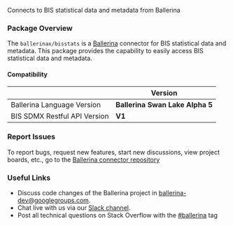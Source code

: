 Connects to BIS statistical data and metadata from Ballerina

### Package Overview
The `ballerinax/bisstats` is a [Ballerina](https://ballerina.io/) connector for BIS statistical data and metadata.
This package provides the capability to easily access BIS statistical data and metadata.

#### Compatibility
|                               | Version                        |
|-------------------------------|--------------------------------|
| Ballerina Language Version    | **Ballerina Swan Lake Alpha 5**|
| BIS SDMX Restful API Version  | **V1**                         | 

### Report Issues
To report bugs, request new features, start new discussions, view project boards, etc., go to the [Ballerina connector repository](https://github.com/ballerina-platform/ballerinax-openapi-connectors)

### Useful Links
- Discuss code changes of the Ballerina project in [ballerina-dev@googlegroups.com](mailto:ballerina-dev@googlegroups.com).
- Chat live with us via our [Slack channel](https://ballerina.io/community/slack/).
- Post all technical questions on Stack Overflow with the [#ballerina](https://stackoverflow.com/questions/tagged/ballerina) tag